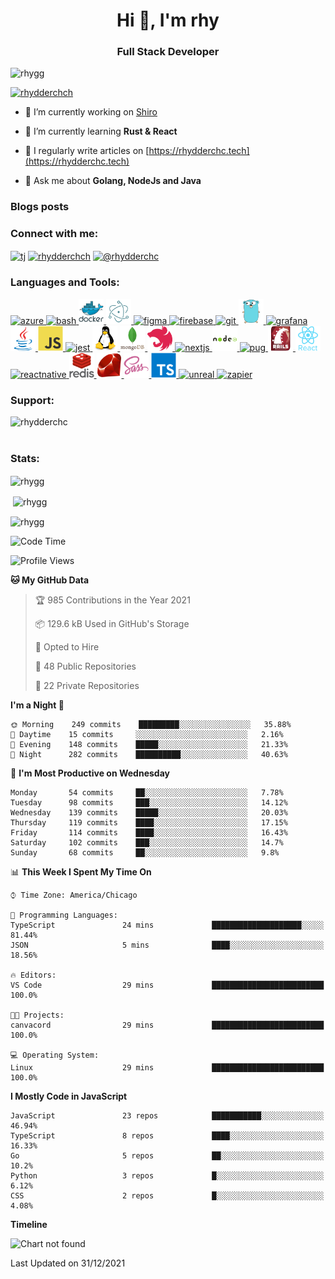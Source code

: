 <h1 align="center">Hi 👋, I'm rhy</h1>
<h3 align="center">Full Stack Developer</h3>

<p align="left"> <img src="https://komarev.com/ghpvc/?username=rhygg&label=Profile%20views&color=0e75b6&style=flat" alt="rhygg" /> </p>

<p align="left"> <a href="https://twitter.com/rhydderchch" target="blank"><img src="https://img.shields.io/twitter/follow/rhydderchch?logo=twitter&style=for-the-badge" alt="rhydderchch" /></a> </p>

- 🔭 I’m currently working on [Shiro](https://shirobot.org)

- 🌱 I’m currently learning **Rust & React**

- 📝 I regularly write articles on [https://rhydderchc.tech](https://rhydderchc.tech)

- 💬 Ask me about **Golang, NodeJs and Java**

### Blogs posts
<!-- BLOG-POST-LIST:START -->
<!-- BLOG-POST-LIST:END -->

<h3 align="left">Connect with me:</h3>
<p align="left">
<a href="https://dev.to/tj" target="blank"><img align="center" src="https://raw.githubusercontent.com/rahuldkjain/github-profile-readme-generator/master/src/images/icons/Social/devto.svg" alt="tj" height="30" width="40" /></a>
<a href="https://twitter.com/rhydderchch" target="blank"><img align="center" src="https://raw.githubusercontent.com/rahuldkjain/github-profile-readme-generator/master/src/images/icons/Social/twitter.svg" alt="rhydderchch" height="30" width="40" /></a>
<a href="https://medium.com/@rhydderchc" target="blank"><img align="center" src="https://raw.githubusercontent.com/rahuldkjain/github-profile-readme-generator/master/src/images/icons/Social/medium.svg" alt="@rhydderchc" height="30" width="40" /></a>
</p>

<h3 align="left">Languages and Tools:</h3>
<p align="left"> <a href="https://azure.microsoft.com/en-in/" target="_blank" rel="noreferrer"> <img src="https://www.vectorlogo.zone/logos/microsoft_azure/microsoft_azure-icon.svg" alt="azure" width="40" height="40"/> </a> <a href="https://www.gnu.org/software/bash/" target="_blank" rel="noreferrer"> <img src="https://www.vectorlogo.zone/logos/gnu_bash/gnu_bash-icon.svg" alt="bash" width="40" height="40"/> </a> <a href="https://www.docker.com/" target="_blank" rel="noreferrer"> <img src="https://raw.githubusercontent.com/devicons/devicon/master/icons/docker/docker-original-wordmark.svg" alt="docker" width="40" height="40"/> </a> <a href="https://www.electronjs.org" target="_blank" rel="noreferrer"> <img src="https://raw.githubusercontent.com/devicons/devicon/master/icons/electron/electron-original.svg" alt="electron" width="40" height="40"/> </a> <a href="https://www.figma.com/" target="_blank" rel="noreferrer"> <img src="https://www.vectorlogo.zone/logos/figma/figma-icon.svg" alt="figma" width="40" height="40"/> </a> <a href="https://firebase.google.com/" target="_blank" rel="noreferrer"> <img src="https://www.vectorlogo.zone/logos/firebase/firebase-icon.svg" alt="firebase" width="40" height="40"/> </a> <a href="https://git-scm.com/" target="_blank" rel="noreferrer"> <img src="https://www.vectorlogo.zone/logos/git-scm/git-scm-icon.svg" alt="git" width="40" height="40"/> </a> <a href="https://golang.org" target="_blank" rel="noreferrer"> <img src="https://raw.githubusercontent.com/devicons/devicon/master/icons/go/go-original.svg" alt="go" width="40" height="40"/> </a> <a href="https://grafana.com" target="_blank" rel="noreferrer"> <img src="https://www.vectorlogo.zone/logos/grafana/grafana-icon.svg" alt="grafana" width="40" height="40"/> </a> <a href="https://www.java.com" target="_blank" rel="noreferrer"> <img src="https://raw.githubusercontent.com/devicons/devicon/master/icons/java/java-original.svg" alt="java" width="40" height="40"/> </a> <a href="https://developer.mozilla.org/en-US/docs/Web/JavaScript" target="_blank" rel="noreferrer"> <img src="https://raw.githubusercontent.com/devicons/devicon/master/icons/javascript/javascript-original.svg" alt="javascript" width="40" height="40"/> </a> <a href="https://jestjs.io" target="_blank" rel="noreferrer"> <img src="https://www.vectorlogo.zone/logos/jestjsio/jestjsio-icon.svg" alt="jest" width="40" height="40"/> </a> <a href="https://www.linux.org/" target="_blank" rel="noreferrer"> <img src="https://raw.githubusercontent.com/devicons/devicon/master/icons/linux/linux-original.svg" alt="linux" width="40" height="40"/> </a> <a href="https://www.mongodb.com/" target="_blank" rel="noreferrer"> <img src="https://raw.githubusercontent.com/devicons/devicon/master/icons/mongodb/mongodb-original-wordmark.svg" alt="mongodb" width="40" height="40"/> </a> <a href="https://nestjs.com/" target="_blank" rel="noreferrer"> <img src="https://raw.githubusercontent.com/devicons/devicon/master/icons/nestjs/nestjs-plain.svg" alt="nestjs" width="40" height="40"/> </a> <a href="https://nextjs.org/" target="_blank" rel="noreferrer"> <img src="https://cdn.worldvectorlogo.com/logos/nextjs-2.svg" alt="nextjs" width="40" height="40"/> </a> <a href="https://nodejs.org" target="_blank" rel="noreferrer"> <img src="https://raw.githubusercontent.com/devicons/devicon/master/icons/nodejs/nodejs-original-wordmark.svg" alt="nodejs" width="40" height="40"/> </a> <a href="https://pugjs.org" target="_blank" rel="noreferrer"> <img src="https://cdn.worldvectorlogo.com/logos/pug.svg" alt="pug" width="40" height="40"/> </a> <a href="https://rubyonrails.org" target="_blank" rel="noreferrer"> <img src="https://raw.githubusercontent.com/devicons/devicon/master/icons/rails/rails-original-wordmark.svg" alt="rails" width="40" height="40"/> </a> <a href="https://reactjs.org/" target="_blank" rel="noreferrer"> <img src="https://raw.githubusercontent.com/devicons/devicon/master/icons/react/react-original-wordmark.svg" alt="react" width="40" height="40"/> </a> <a href="https://reactnative.dev/" target="_blank" rel="noreferrer"> <img src="https://reactnative.dev/img/header_logo.svg" alt="reactnative" width="40" height="40"/> </a> <a href="https://redis.io" target="_blank" rel="noreferrer"> <img src="https://raw.githubusercontent.com/devicons/devicon/master/icons/redis/redis-original-wordmark.svg" alt="redis" width="40" height="40"/> </a> <a href="https://www.ruby-lang.org/en/" target="_blank" rel="noreferrer"> <img src="https://raw.githubusercontent.com/devicons/devicon/master/icons/ruby/ruby-original.svg" alt="ruby" width="40" height="40"/> </a> <a href="https://sass-lang.com" target="_blank" rel="noreferrer"> <img src="https://raw.githubusercontent.com/devicons/devicon/master/icons/sass/sass-original.svg" alt="sass" width="40" height="40"/> </a> <a href="https://www.typescriptlang.org/" target="_blank" rel="noreferrer"> <img src="https://raw.githubusercontent.com/devicons/devicon/master/icons/typescript/typescript-original.svg" alt="typescript" width="40" height="40"/> </a> <a href="https://unrealengine.com/" target="_blank" rel="noreferrer"> <img src="https://raw.githubusercontent.com/kenangundogan/fontisto/036b7eca71aab1bef8e6a0518f7329f13ed62f6b/icons/svg/brand/unreal-engine.svg" alt="unreal" width="40" height="40"/> </a> <a href="https://zapier.com" target="_blank" rel="noreferrer"> <img src="https://www.vectorlogo.zone/logos/zapier/zapier-icon.svg" alt="zapier" width="40" height="40"/> </a> </p>

<h3 align="left">Support:</h3>
<p><a href="https://ko-fi.com/rhydderchc"> <img align="left" src="https://cdn.ko-fi.com/cdn/kofi3.png?v=3" height="50" width="210" alt="rhydderchc" /></a></p><br><br>
<h3 align="left">Stats:</h3>
<p><img align="center" src="https://github-readme-stats.vercel.app/api/top-langs?username=rhygg&show_icons=true&locale=en&layout=compact" alt="rhygg" /></p>
<p>&nbsp;<img align="center" src="https://github-readme-stats.vercel.app/api?username=rhygg&show_icons=true&locale=en" alt="rhygg" /></p>
<p><img align="center" src="https://github-readme-streak-stats.herokuapp.com/?user=rhygg&" alt="rhygg" /></p>


<!--START_SECTION:waka-->
![Code Time](http://img.shields.io/badge/Code%20Time-37%20hrs%2039%20mins-blue)

![Profile Views](http://img.shields.io/badge/Profile%20Views-24-blue)

**🐱 My GitHub Data** 

> 🏆 985 Contributions in the Year 2021
 > 
> 📦 129.6 kB Used in GitHub's Storage 
 > 
> 💼 Opted to Hire
 > 
> 📜 48 Public Repositories 
 > 
> 🔑 22 Private Repositories  
 > 
**I'm a Night 🦉** 

```text
🌞 Morning    249 commits    █████████░░░░░░░░░░░░░░░░   35.88% 
🌆 Daytime    15 commits     ░░░░░░░░░░░░░░░░░░░░░░░░░   2.16% 
🌃 Evening    148 commits    █████░░░░░░░░░░░░░░░░░░░░   21.33% 
🌙 Night      282 commits    ██████████░░░░░░░░░░░░░░░   40.63%

```
📅 **I'm Most Productive on Wednesday** 

```text
Monday       54 commits     ██░░░░░░░░░░░░░░░░░░░░░░░   7.78% 
Tuesday      98 commits     ███░░░░░░░░░░░░░░░░░░░░░░   14.12% 
Wednesday    139 commits    █████░░░░░░░░░░░░░░░░░░░░   20.03% 
Thursday     119 commits    ████░░░░░░░░░░░░░░░░░░░░░   17.15% 
Friday       114 commits    ████░░░░░░░░░░░░░░░░░░░░░   16.43% 
Saturday     102 commits    ███░░░░░░░░░░░░░░░░░░░░░░   14.7% 
Sunday       68 commits     ██░░░░░░░░░░░░░░░░░░░░░░░   9.8%

```


📊 **This Week I Spent My Time On** 

```text
⌚︎ Time Zone: America/Chicago

💬 Programming Languages: 
TypeScript               24 mins             ████████████████████░░░░░   81.44% 
JSON                     5 mins              ████░░░░░░░░░░░░░░░░░░░░░   18.56%

🔥 Editors: 
VS Code                  29 mins             █████████████████████████   100.0%

🐱‍💻 Projects: 
canvacord                29 mins             █████████████████████████   100.0%

💻 Operating System: 
Linux                    29 mins             █████████████████████████   100.0%

```

**I Mostly Code in JavaScript** 

```text
JavaScript               23 repos            ███████████░░░░░░░░░░░░░░   46.94% 
TypeScript               8 repos             ████░░░░░░░░░░░░░░░░░░░░░   16.33% 
Go                       5 repos             ██░░░░░░░░░░░░░░░░░░░░░░░   10.2% 
Python                   3 repos             █░░░░░░░░░░░░░░░░░░░░░░░░   6.12% 
CSS                      2 repos             █░░░░░░░░░░░░░░░░░░░░░░░░   4.08%

```


**Timeline**

![Chart not found](https://raw.githubusercontent.com/rhygg/rhygg/main/charts/bar_graph.png) 


 Last Updated on 31/12/2021
<!--END_SECTION:waka-->
